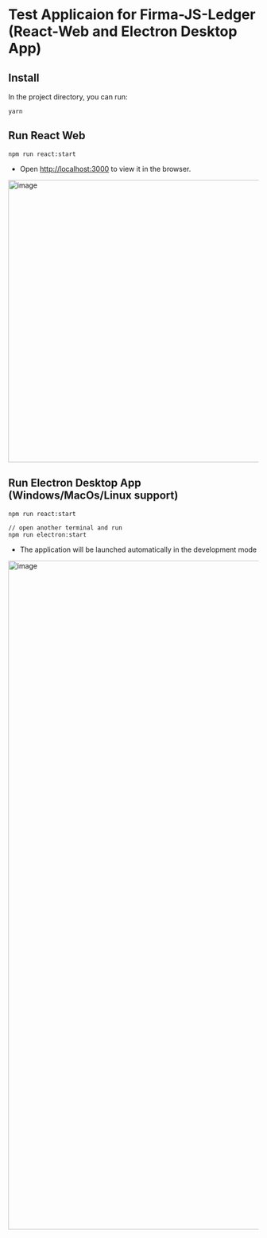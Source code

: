 # Test Applicaion for Firma-JS-Ledger (React-Web and Electron Desktop App)

## Install

In the project directory, you can run:
```
yarn
```

## Run React Web
```
npm run react:start
```
- Open [http://localhost:3000](http://localhost:3000) to view it in the browser.

<img width="568" alt="image" src="https://user-images.githubusercontent.com/5277080/146668669-a362346d-3b5a-40a7-a657-dc3d483dc467.png">

<br>

## Run Electron Desktop App (Windows/MacOs/Linux support)
```
npm run react:start

// open another terminal and run
npm run electron:start
```

- The application will be launched automatically in the development mode
<img width="1346" alt="image" src="https://user-images.githubusercontent.com/5277080/146668684-5c3a13ca-fee5-4069-9579-5764bc32d4af.png">



